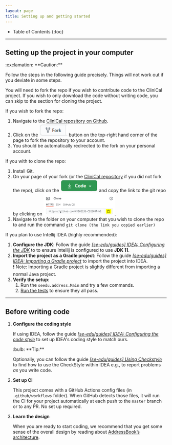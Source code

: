 ```yaml
---
layout: page
title: Setting up and getting started
---
```


* Table of Contents
{:toc}


--------------------------------------------------------------------------------------------------------------------

## Setting up the project in your computer

<div markdown="span" class="alert alert-warning">:exclamation: **Caution:**

Follow the steps in the following guide precisely. Things will not work out if you deviate in some steps.
</div>

You will need to fork the repo if you wish to contribute code to the CliniCal project. If you wish to only download the code without writing code, you can skip to the section for cloning the project.

If you wish to fork the repo:
1. Navigate to the [CliniCal repository on Github](https://github.com/AY2021S1-CS2103T-W11-4/tp).
1. Click on the <img src="images/forkButton.png" height="40px"> button on the top-right hand corner of the page to fork the repository to your account.
1. You should be automatically redirected to the fork on your personal account.

If you with to clone the repo:
1. Install Git.
1. On your page of your fork (or the [CliniCal repository](https://github.com/AY2021S1-CS2103T-W11-4/tp) if you did not fork the repo), click on the <img src="images/codeButton.png" height="40px"> and copy the link to the git repo by clicking on <img src="images/copyButton.png" height="70px">.
1. Navigate to the folder on your computer that you wish to clone the repo to and run the command `git clone (the link you copied earlier)`


If you plan to use Intellij IDEA (highly recommended):
1. **Configure the JDK**: Follow the guide [_[se-edu/guides] IDEA: Configuring the JDK_](https://se-education.org/guides/tutorials/intellijJdk.html) to to ensure Intellij is configured to use **JDK 11**.
1. **Import the project as a Gradle project**: Follow the guide [_[se-edu/guides] IDEA: Importing a Gradle project_](https://se-education.org/guides/tutorials/intellijImportGradleProject.html) to import the project into IDEA.<br>
  :exclamation: Note: Importing a Gradle project is slightly different from importing a normal Java project.
1. **Verify the setup**:
   1. Run the `seedu.address.Main` and try a few commands.
   1. [Run the tests](Testing.md) to ensure they all pass.

--------------------------------------------------------------------------------------------------------------------

## Before writing code

1. **Configure the coding style**

   If using IDEA, follow the guide [_[se-edu/guides] IDEA: Configuring the code style_](https://se-education.org/guides/tutorials/checkstyle.html) to set up IDEA's coding style to match ours.

   <div markdown="span" class="alert alert-primary">:bulb: **Tip:**

   Optionally, you can follow the guide [_[se-edu/guides] Using Checkstyle_](https://se-education.org/guides/tutorials/checkstyle.html) to find how to use the CheckStyle within IDEA e.g., to report problems _as_ you write code.
   </div>

1. **Set up CI**

   This project comes with a GitHub Actions config files (in `.github/workflows` folder). When GitHub detects those files, it will run the CI for your project automatically at each push to the `master` branch or to any PR. No set up required.

1. **Learn the design**

   When you are ready to start coding, we recommend that you get some sense of the overall design by reading about [AddressBook’s architecture](DeveloperGuide.md#21-architecture).
